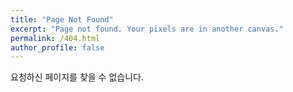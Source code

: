 ```yaml
---
title: "Page Not Found"
excerpt: "Page not found. Your pixels are in another canvas."
permalink: /404.html
author_profile: false
---
```


요청하신 페이지를 찾을 수 없습니다.

<script>
  var GOOG_FIXURL_LANG = 'en';
  var GOOG_FIXURL_SITE = 'https:ohr-ds.github.io'
</script>
<script src="https://linkhelp.clients.google.com/tbproxy/lh/wm/fixurl.js">
</script>